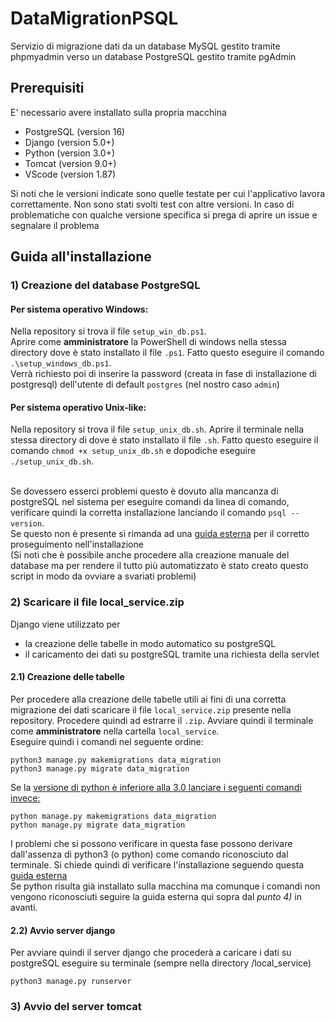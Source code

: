 # DataMigrationPSQL
Servizio di migrazione dati da un database MySQL gestito tramite phpmyadmin verso un database PostgreSQL gestito tramite pgAdmin

## Prerequisiti
E' necessario avere installato sulla propria macchina
- PostgreSQL (version 16)
- Django (version 5.0+)
- Python (version 3.0+)
- Tomcat (version 9.0+)
- VScode (version 1.87)

Si noti che le versioni indicate sono quelle testate per cui l'applicativo lavora correttamente. 
Non sono stati svolti test con altre versioni. In caso di problematiche con qualche versione specifica si prega di aprire un issue e segnalare il problema


## Guida all'installazione

### 1) Creazione del database PostgreSQL
#### Per sistema operativo Windows:
Nella repository si trova il file `setup_win_db.ps1`. <br>
Aprire come **amministratore** la PowerShell di windows nella stessa directory dove è stato installato il file `.ps1`.
Fatto questo eseguire il comando `.\setup_windows_db.ps1`.<br>
Verrà richiesto poi di inserire la password (creata in fase di installazione di postgresql) dell'utente di default `postgres` (nel nostro caso `admin`)

#### Per sistema operativo Unix-like:
Nella repository si trova il file `setup_unix_db.sh`.
Aprire il terminale nella stessa directory di dove è stato installato il file `.sh`.
Fatto questo eseguire il comando `chmod +x setup_unix_db.sh` e dopodiche eseguire `./setup_unix_db.sh`.<br><br>

Se dovessero esserci problemi questo è dovuto alla mancanza di postgreSQL nel sistema per eseguire comandi da linea di comando, verificare quindi la corretta installazione lanciando il comando `psql --version`. <br>
Se questo non è presente si rimanda ad una [guida esterna](https://sqlbackupandftp.com/blog/setting-windows-path-for-postgres-tools/) per il corretto proseguimento nell'installazione<br>
(Si noti che è possibile anche procedere alla creazione manuale del database ma per rendere il tutto più automatizzato è stato creato questo script in modo da ovviare a svariati problemi)

### 2) Scaricare il file local_service.zip
Django viene utilizzato per 
- la creazione delle tabelle in modo automatico su postgreSQL
- il caricamento dei dati su postgreSQL tramite una richiesta della servlet

#### 2.1) Creazione delle tabelle 
Per procedere alla creazione delle tabelle utili ai fini di una corretta migrazione dei dati scaricare il file `local_service.zip` presente nella repository.
Procedere quindi ad estrarre il `.zip`. Avviare quindi il terminale come **amministratore** nella cartella `local_service`.<br>
Eseguire quindi i comandi nel seguente ordine:

```
python3 manage.py makemigrations data_migration
python3 manage.py migrate data_migration
```
Se la <ins>versione di python è inferiore alla 3.0<ins> lanciare i seguenti comandi invece:

```
python manage.py makemigrations data_migration
python manage.py migrate data_migration
```


I problemi che si possono verificare in questa fase possono derivare dall'assenza di python3 (o python) come comando riconosciuto dal terminale.
Si chiede quindi di verificare l'installazione seguendo questa [guida esterna](https://phoenixnap.com/kb/how-to-install-python-3-windows)<br>
Se python risulta già installato sulla macchina ma comunque i comandi non vengono riconosciuti seguire la guida esterna qui sopra dal *punto 4)* in avanti.

#### 2.2) Avvio server django
Per avviare quindi il server django che procederà a caricare i dati su postgreSQL eseguire su terminale (sempre nella directory /local_service)
```
python3 manage.py runserver
```

### 3) Avvio del server tomcat

